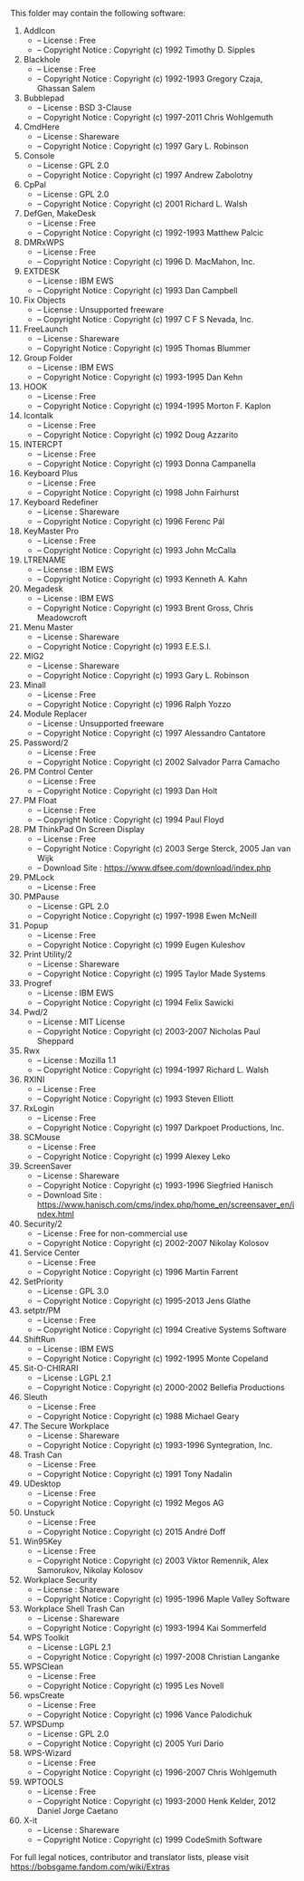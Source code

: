 ﻿This folder may contain the following software:

1. AddIcon
   - – License : Free
   - – Copyright Notice : Copyright (c) 1992 Timothy D. Sipples
3. Blackhole
   - – License : Free
   - – Copyright Notice : Copyright (c) 1992-1993 Gregory Czaja, Ghassan Salem
4. Bubblepad
   - – License : BSD 3-Clause
   - – Copyright Notice : Copyright (c) 1997-2011 Chris Wohlgemuth
5. CmdHere
   - – License : Shareware
   - – Copyright Notice : Copyright (c) 1997 Gary L. Robinson
6. Console
   - – License : GPL 2.0
   - – Copyright Notice : Copyright (c) 1997 Andrew Zabolotny
7. CpPal
   - – License : GPL 2.0
   - – Copyright Notice : Copyright (c) 2001 Richard L. Walsh
8. DefGen, MakeDesk
   - – License : Free
   - – Copyright Notice : Copyright (c) 1992-1993 Matthew Palcic
9. DMRxWPS
    - – License : Free
    - – Copyright Notice : Copyright (c) 1996 D. MacMahon, Inc.
10. EXTDESK
    - – License : IBM EWS
    - – Copyright Notice : Copyright (c) 1993 Dan Campbell
11. Fix Objects
    - – License : Unsupported freeware
    - – Copyright Notice : Copyright (c) 1997 C F S Nevada, Inc.
12. FreeLaunch
    - – License : Shareware
    - – Copyright Notice : Copyright (c) 1995 Thomas Blummer
13. Group Folder
    - – License : IBM EWS
    - – Copyright Notice : Copyright (c) 1993-1995 Dan Kehn
14. HOOK
    - – License : Free
    - – Copyright Notice : Copyright (c) 1994-1995 Morton F. Kaplon
15. Icontalk
    - – License : Free
    - – Copyright Notice : Copyright (c) 1992 Doug Azzarito
16. INTERCPT
    - – License : Free
    - – Copyright Notice : Copyright (c) 1993 Donna Campanella
17. Keyboard Plus
    - – License : Free
    - – Copyright Notice : Copyright (c) 1998 John Fairhurst
18. Keyboard Redefiner
    - – License : Shareware
    - – Copyright Notice : Copyright (c) 1996 Ferenc Pál
19. KeyMaster Pro
    - – License : Free
    - – Copyright Notice : Copyright (c) 1993 John McCalla
20. LTRENAME
    - – License : IBM EWS
    - – Copyright Notice : Copyright (c) 1993 Kenneth A. Kahn
21. Megadesk
    - – License : IBM EWS
    - – Copyright Notice : Copyright (c) 1993 Brent Gross, Chris Meadowcroft
22. Menu Master
    - – License : Shareware
    - – Copyright Notice : Copyright (c) 1993 E.E.S.I.
23. MIG2
    - – License : Shareware
    - – Copyright Notice : Copyright (c) 1993 Gary L. Robinson
24. Minall
    - – License : Free
    - – Copyright Notice : Copyright (c) 1996 Ralph Yozzo
25. Module Replacer
    - – License : Unsupported freeware
    - – Copyright Notice : Copyright (c) 1997 Alessandro Cantatore
26. Password/2
    - – License : Free
    - – Copyright Notice : Copyright (c) 2002 Salvador Parra Camacho
27. PM Control Center
    - – License : Free
    - – Copyright Notice : Copyright (c) 1993 Dan Holt
28. PM Float
    - – License : Free
    - – Copyright Notice : Copyright (c) 1994 Paul Floyd
29. PM ThinkPad On Screen Display
    - – License : Free
    - – Copyright Notice : Copyright (c) 2003 Serge Sterck, 2005 Jan van Wijk
    - – Download Site : https://www.dfsee.com/download/index.php
30. PMLock
    - – License : Free
31. PMPause
    - – License : GPL 2.0
    - – Copyright Notice : Copyright (c) 1997-1998 Ewen McNeill
32. Popup
    - – License : Free
    - – Copyright Notice : Copyright (c) 1999 Eugen Kuleshov
33. Print Utility/2
    - – License : Shareware
    - – Copyright Notice : Copyright (c) 1995 Taylor Made Systems
34. Progref
    - – License : IBM EWS
    - – Copyright Notice : Copyright (c) 1994 Felix Sawicki
35. Pwd/2
    - – License : MIT License
    - – Copyright Notice : Copyright (c) 2003-2007 Nicholas Paul Sheppard
36. Rwx
    - – License : Mozilla 1.1
    - – Copyright Notice : Copyright (c) 1994-1997 Richard L. Walsh
37. RXINI
    - – License : Free
    - – Copyright Notice : Copyright (c) 1993 Steven Elliott
38. RxLogin
    - – License : Free
    - – Copyright Notice : Copyright (c) 1997 Darkpoet Productions, Inc.
39. SCMouse
    - – License : Free
    - – Copyright Notice : Copyright (c) 1999 Alexey Leko
40. ScreenSaver
    - – License : Shareware
    - – Copyright Notice : Copyright (c) 1993-1996 Siegfried Hanisch
    - – Download Site : https://www.hanisch.com/cms/index.php/home_en/screensaver_en/index.html
41. Security/2
    - – License : Free for non-commercial use
    - – Copyright Notice : Copyright (c) 2002-2007 Nikolay Kolosov
42. Service Center
    - – License : Free
    - – Copyright Notice : Copyright (c) 1996 Martin Farrent
43. SetPriority
    - – License : GPL 3.0
    - – Copyright Notice : Copyright (c) 1995-2013 Jens Glathe
44. setptr/PM
    - – License : Free
    - – Copyright Notice : Copyright (c) 1994 Creative Systems Software
45. ShiftRun
    - – License : IBM EWS
    - – Copyright Notice : Copyright (c) 1992-1995 Monte Copeland
46. Sit-O-CHIRARI
    - – License : LGPL 2.1
    - – Copyright Notice : Copyright (c) 2000-2002 Bellefia Productions
47. Sleuth
    - – License : Free
    - – Copyright Notice : Copyright (c) 1988 Michael Geary
48. The Secure Workplace
    - – License : Shareware
    - – Copyright Notice : Copyright (c) 1993-1996 Syntegration, Inc.
49. Trash Can
    - – License : Free
    - – Copyright Notice : Copyright (c) 1991 Tony Nadalin
50. UDesktop
    - – License : Free
    - – Copyright Notice : Copyright (c) 1992 Megos AG
51. Unstuck
    - – License : Free
    - – Copyright Notice : Copyright (c) 2015 André Doff
52. Win95Key
    - – License : Free
    - – Copyright Notice : Copyright (c) 2003 Viktor Remennik, Alex Samorukov, Nikolay Kolosov
53. Workplace Security
    - – License : Shareware
    - – Copyright Notice : Copyright (c) 1995-1996 Maple Valley Software
54. Workplace Shell Trash Can
    - – License : Shareware
    - – Copyright Notice : Copyright (c) 1993-1994 Kai Sommerfeld
55. WPS Toolkit
    - – License : LGPL 2.1
    - – Copyright Notice : Copyright (c) 1997-2008 Christian Langanke
56. WPSClean
    - – License : Free
    - – Copyright Notice : Copyright (c) 1995 Les Novell
57. wpsCreate
    - – License : Free
    - – Copyright Notice : Copyright (c) 1996 Vance Palodichuk
58. WPSDump
    - – License : GPL 2.0
    - – Copyright Notice : Copyright (c) 2005 Yuri Dario
59. WPS-Wizard
    - – License : Free
    - – Copyright Notice : Copyright (c) 1996-2007 Chris Wohlgemuth
60. WPTOOLS
    - – License : Free
    - – Copyright Notice : Copyright (c) 1993-2000 Henk Kelder, 2012 Daniel Jorge Caetano
61. X-it
    - – License : Shareware
    - – Copyright Notice : Copyright (c) 1999 CodeSmith Software

For full legal notices, contributor and translator lists, please visit https://bobsgame.fandom.com/wiki/Extras
